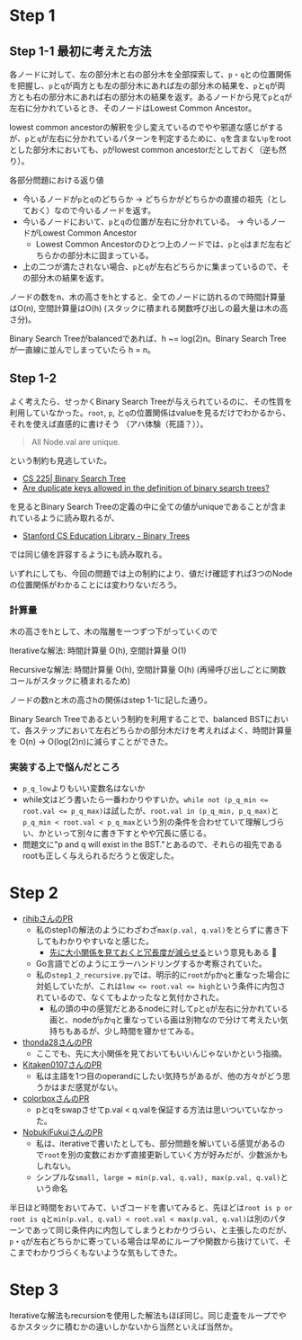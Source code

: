 # Step 1

## Step 1-1 最初に考えた方法

各ノードに対して、左の部分木と右の部分木を全部探索して、`p`・`q`との位置関係を把握し、`p`と`q`が両方とも左の部分木にあれば左の部分木の結果を、`p`と`q`が両方とも右の部分木にあれば右の部分木の結果を返す。あるノードから見て`p`と`q`が左右に分かれているとき、そのノードはLowest Common Ancestor。

lowest common ancestorの解釈を少し変えているのでやや邪道な感じがするが、`p`と`q`が左右に分かれているパターンを判定するために、`q`を含まない`p`をrootとした部分木においても、`p`がlowest common ancestorだとしておく（逆も然り）。

各部分問題における返り値

- 今いるノードが`p`と`q`のどちらか -> どちらかがどちらかの直接の祖先（としておく）なので今いるノードを返す。
- 今いるノードにおいて、`p`と`q`の位置が左右に分かれている。 -> 今いるノードがLowest Common Ancestor
	- Lowest Common Ancestorのひとつ上のノードでは、`p`と`q`はまだ左右どちらかの部分木に固まっている。
- 上の二つが満たされない場合、`p`と`q`が左右どちらかに集まっているので、その部分木の結果を返す。

ノードの数をn、木の高さをhとすると、全てのノードに訪れるので時間計算量はO(n), 空間計算量はO(h) (スタックに積まれる関数呼び出しの最大量は木の高さ分)。

Binary Search Treeがbalancedであれば、h ~= log(2)n。Binary Search Treeが一直線に並んでしまっていたら h = n。

## Step 1-2

よく考えたら、せっかくBinary Search Treeが与えられているのに、その性質を利用していなかった。`root`, `p`, と`q`の位置関係はvalueを見るだけでわかるから、それを使えば直感的に書けそう （アハ体験（死語？））。

> All Node.val are unique.

という制約も見逃していた。

- [CS 225| Binary Search Tree](https://courses.grainger.illinois.edu/cs225/fa2019/notes/bst/)
- [Are duplicate keys allowed in the definition of binary search trees?](https://stackoverflow.com/a/300968/16193058)

を見るとBinary Search Treeの定義の中に全ての値がuniqueであることが含まれているように読み取れるが、

- [Stanford CS Education Library - Binary Trees](http://cslibrary.stanford.edu/110/BinaryTrees.html)

では同じ値を許容するようにも読み取れる。

いずれにしても、今回の問題では上の制約により、値だけ確認すれば3つのNodeの位置関係がわかることには変わりないだろう。

### 計算量

木の高さをhとして、木の階層を一つずつ下がっていくので

Iterativeな解法: 時間計算量 O(h), 空間計算量 O(1)

Recursiveな解法: 時間計算量 O(h), 空間計算量 O(h) (再帰呼び出しごとに関数コールがスタックに積まれるため)

ノードの数nと木の高さhの関係はstep 1-1に記した通り。

Binary Search Treeであるという制約を利用することで、balanced BSTにおいて、各ステップにおいて左右どちらかの部分木だけを考えればよく、時間計算量を O(n) -> O(log(2)n)に減らすことができた。

### 実装する上で悩んだところ

- `p_q_low`よりもいい変数名はないか
- while文はどう書いたら一番わかりやすいか。`while not (p_q_min <= root.val <= p_q_max)`は試したが、`root.val in (p_q_min, p_q_max)`と`p_q_min < root.val < p_q_max`という別の条件を合わせていて理解しづらい、かといって別々に書き下すとやや冗長に感じる。
- 問題文に"p and q will exist in the BST."とあるので、それらの祖先であるrootも正しく与えられるだろうと仮定した。

# Step 2

- [rihibさんのPR](https://github.com/rihib/leetcode/pull/29)
	- 私のstep1の解法のようにわざわざ`max(p.val, q.val)`をとらずに書き下してもわかりやすいなと感じた。
		- [先に大小関係を見ておくと冗長度が減らせる](https://github.com/rihib/leetcode/pull/29/files#r1742231005)という意見もある :eyes:
	- Go言語でどのようにエラーハンドリングするか考察されていた。
	- 私の`step1_2_recursive.py`では、明示的に`root`が`p`か`q`と重なった場合に対処していたが、これは`low <= root.val <= high`という条件に内包されているので、なくてもよかったなと気付かされた。
		- 私の頭の中の感覚だとあるnodeに対して`p`と`q`が左右に分かれている画と、nodeが`p`か`q`と重なっている画は別物なので分けて考えたい気持ちもあるが、少し時間を寝かせてみる。
- [thonda28さんのPR](https://github.com/thonda28/leetcode/pull/12)
	- ここでも、先に大小関係を見ておいてもいいんじゃないかという指摘。
- [Kitaken0107さんのPR](https://github.com/Kitaken0107/GrindEasy/pull/13)
	- 私は主語を1つ目のoperandにしたい気持ちがあるが、他の方々がどう思うかはまだ感覚がない。
- [colorboxさんのPR](https://github.com/colorbox/leetcode/pull/12)
	- pとqをswapさせてp.val < q.valを保証する方法は思いついていなかった。
- [NobukiFukuiさんのPR](https://github.com/NobukiFukui/Grind75-ProgrammingTraining/pull/22)
	- 私は、iterativeで書いたとしても、部分問題を解いている感覚があるので`root`を別の変数におかず直接更新していく方が好みだが、少数派かもしれない。
	- シンプルな`small, large = min(p.val, q.val), max(p.val, q.val)`という命名

半日ほど時間をおいてみて、いざコードを書いてみると、先ほどは`root is p or root is q`と`min(p.val, q.val) < root.val < max(p.val, q.val)`は別のパターンであって同じ条件内に内包してしまうとわかりづらい、と主張したのだが、`p`・`q`が左右どちらかに寄っている場合は早めにループや関数から抜けていて、そこまでわかりづらくもないような気もしてきた。

# Step 3

Iterativeな解法もrecursionを使用した解法もほぼ同じ。同じ走査をループでやるかスタックに積むかの違いしかないから当然といえば当然か。
